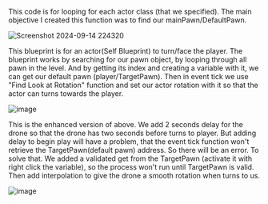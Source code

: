 This code is for looping for each actor class (that we specified). The main objective I created this function was to find our mainPawn/DefaultPawn.

![Screenshot 2024-09-14 224320](https://github.com/user-attachments/assets/5db73f10-93dc-4c1e-b2e0-20a4094da4ca)


This blueprint is for an actor(Self Blueprint) to turn/face the player. The blueprint works by searching for our pawn object, by looping through all pawn in the level. And by getting its index and creating a variable with it, we can get our default pawn (player/TargetPawn). Then in event tick we use "Find Look at Rotation" function and set our actor rotation with it so that the actor can turns towards the player.

![image](https://github.com/user-attachments/assets/1399c04c-c2d3-45a4-84a5-d29843696caa) 

This is the enhanced version of above. We add 2 seconds delay for the drone so that the drone has two seconds before turns to player. But adding delay to begin play will have a problem, that the event tick function won't retrieve the TargetPawn(default pawn) address. So there will be an error. To solve that. We added a validated get from the TargetPawn (activate it with right click the variable), so the process won't run until TargetPawn is valid. Then add interpolation to give the drone a smooth rotation when turns to us.

![image](https://github.com/user-attachments/assets/d041a491-a6b8-4bc4-acf6-76c4e0008572)

